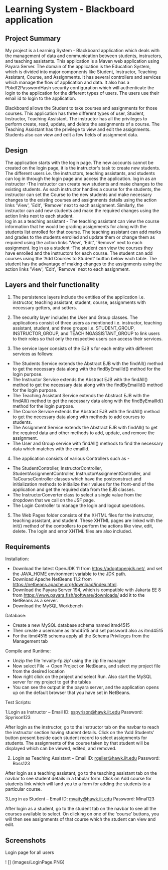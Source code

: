 # Learning System - Blackboard application

## Project Summary

My project is a Learning System - Blackboard application which deals with the management of data and communication between students, instructors, and teaching assistants. This application is a Maven web application using Payara Server. The domain of the application is the Education System, which is divided into major components like Student, Instructor, Teaching Assistant, Course, and Assignments. It has several controllers and services which manage the flow of application and data. It also has a Pbkdf2PasswordHash security configuration which will authenticate the login to the application for the different types of users. The users use their email id to login to the application.

Blackboard allows the Student to take courses and assignments for those courses. This application has three different types of user, Student, Instructor, Teaching Assistant. The instructor has all the privileges to perform create, read, update, and delete the assignments of a course. The Teaching Assistant has the privilege to view and edit the assignments. Students also can view and edit a few fields of assignment data.

## Design

The application starts with the login page. The new accounts cannot be created on the login page, it is the instructor's task to create new students. The different users i.e. the instructors, teaching assistants, and students can log in through the login page and access the application.
log in as an instructor -The instructor can create new students and make changes to the existing students.  As each instructor handles a course for the students, the instructor can set the Course to the new students and make necessary changes to the existing courses and assignments details using the action links 'View', 'Edit', 'Remove' next to each assignment. Similarly, the instructor can add new students and make the required changes using the action links next to each student.  
log in as a teaching assistant - The teaching assistant can view the course information that he would be grading assignments for along with the students list enrolled for that course. The teaching assistant can add marks and grades to the students enrolled and update them or change them as required using the action links 'View', 'Edit', 'Remove' next to each assignment. 
log in as a student -The student can view the courses they have enrolled and the instructors for each course. The student can add courses using the 'Add Courses to Student' button below each table. The student has the advantage of making changes to the assignments using the action links 'View', 'Edit', 'Remove' next to each assignment. 


## Layers and their functionality 


1. The persistence layers include the entities of the application i.e. instructor, teaching assistant, student, course, assignments with necessary getters, and setters.


2. The security layer includes the User and Group classes. The applications consist of three users as mentioned i.e. instructor, teaching assistant, student, and three groups i.e. STUDENT_GROUP, INSTRUCTOR_GROUP, and TEACHINGASSISTANT_GROUP to link users to their roles so that only the respective users can access their services.


3. The service layer consists of the EJB's for each entity with different services as follows:
- The Students Service extends the Abstract EJB with the findAll() method to get the necessary data along with the findByEmailId() method for the login purpose.
- The Instructor Service extends the Abstract EJB with the findAll() method to get the necessary data along with the findByEmailId() method for the login purpose.
- The Teaching Assistant Service extends the Abstract EJB with the findAll() method to get the necessary data along with the findByEmailId() method for the login purpose.
- The Course Service extends the Abstract EJB with the findAll() method to get the necessary data along with methods to add courses to students.
- The Assignment Service extends the Abstract EJB with findAll() to get the required data and other methods to add, update, and remove the assignment.
- The User and Group service with findAll() methods to find the necessary data which matches with the emailId.



4. The application consists of various Controllers such as -
- The StudentController, InstructorController, StudentAssignmentController, InstructorAssignmentController, and TaCourseController classes which have the postconstruct and initialization methods to initialize their values for the front-end of the application and get the required data from the EJB classes.
- The InstructorConverter class to select a single value from the dropdown that we call on the JSF page.
- The Login Controller to manage the login and logout operations.


5. The Web Pages folder consists of the XHTML files for the instructor, teaching assistant, and student. These XHTML pages are linked with the init() method of the controllers to perform the actions like view, edit, delete. The login and error XHTML files are also included.



## Requirements

Installation:

- Download the latest OpenJDK 11 from https://adoptopenjdk.net/, and set the JAVA_HOME environment variable to the JDK path.
- Download Apache NetBeans 11.2 from https://netbeans.apache.org/download/index.html.
- Download the Payara Server 194, which is compatible with Jakarta EE 8 from https://www.payara.fish/software/downloads/ add it to the NetBeans as a server.
- Download the MySQL Workbench 

Database:

- Create a new MySQL database schema named itmd4515
- Then create a username as itmd4515 and set password also as itmd4515
- For the itmd4515 schema apply all the Schema Privileges from the Management tab

Compile and Runtime:

- Unzip the file ‘mvaity-fp.zip’ using the zip file manager
- Now select File → Open Project on NetBeans, and select my project file from the desired location
- Now right click on the project and select Run. Also start the MySQL server for my project to get the tables
- You can see the output in the payara server, and the application opens up on the default browser that you have set in NetBeans.

Test Scripts:

1.Login as Instructor – Email ID: sspyrison@hawk.iit.edu            Password: Spyrison123

After login as the instructor, go to the instructor tab on the navbar to reach the instructor section having student details. Click on the ‘Add Students’ button present beside each student record to select assignments for students. The assignments of the course taken by that student will be displayed which can be viewed, edited, and removed.



2. Login as Teaching Assistant – Email ID: rgeller@hawk.iit.edu            Password: Ross123

After login as a teaching assistant, go to the teaching assistant tab on the navbar to see student details in a tabular form. Click on Add course for students link which will land you to a form for adding the students to a particular course.



3.Log in as Student – Email ID: mvaity@hawk.iit.edu          Password: Minal123

After login as a student, go to the student tab on the navbar to see all the courses available to select. On clicking on one of the ‘course’ buttons, you will then see assignments of that course which the student can view and edit.


## Screenshots

Login page for all users

! [] (images/LoginPage.PNG)

